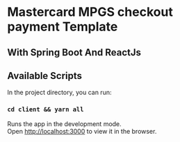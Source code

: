 # Mastercard MPGS checkout payment Template 
## With Spring Boot And ReactJs

## Available Scripts

In the project directory, you can run:

### `cd client && yarn all`

Runs the app in the development mode.\
Open [http://localhost:3000](http://localhost:3000) to view it in the browser.
